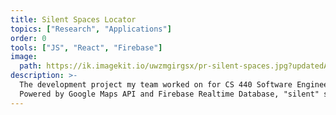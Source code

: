 ```yaml
---
title: Silent Spaces Locator
topics: ["Research", "Applications"]
order: 0
tools: ["JS", "React", "Firebase"]
image:
  path: https://ik.imagekit.io/uwzmgirgsx/pr-silent-spaces.jpg?updatedAt=1742536445478
description: >-
  The development project my team worked on for CS 440 Software Engineering I. An application created to post, rate, and detail various study locations across campus through a social network.
  Powered by Google Maps API and Firebase Realtime Database, "silent" spaces are easily located and can be rated depending on accessibility and accommodations.
---
```


